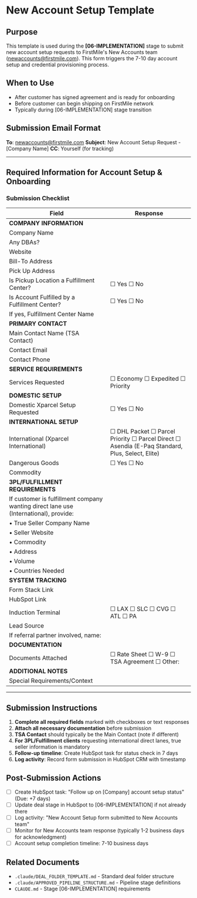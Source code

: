 # New Account Setup Template

## Purpose
This template is used during the **[06-IMPLEMENTATION]** stage to submit new account setup requests to FirstMile's New Accounts team (newaccounts@firstmile.com). This form triggers the 7-10 day account setup and credential provisioning process.

## When to Use
- After customer has signed agreement and is ready for onboarding
- Before customer can begin shipping on FirstMile network
- Typically during [06-IMPLEMENTATION] stage transition

## Submission Email Format

**To**: newaccounts@firstmile.com
**Subject**: New Account Setup Request - [Company Name]
**CC**: Yourself (for tracking)

---

## Required Information for Account Setup & Onboarding

### Submission Checklist

| Field | Response |
|-------|----------|
| **COMPANY INFORMATION** | |
| Company Name | |
| Any DBAs? | |
| Website | |
| Bill-To Address | |
| Pick Up Address | |
| Is Pickup Location a Fulfillment Center? | ☐ Yes ☐ No |
| Is Account Fulfilled by a Fulfillment Center? | ☐ Yes ☐ No |
| If yes, Fulfillment Center Name | |
| **PRIMARY CONTACT** | |
| Main Contact Name (TSA Contact) | |
| Contact Email | |
| Contact Phone | |
| **SERVICE REQUIREMENTS** | |
| Services Requested | ☐ Economy ☐ Expedited ☐ Priority |
| **DOMESTIC SETUP** | |
| Domestic Xparcel Setup Requested | ☐ Yes ☐ No |
| **INTERNATIONAL SETUP** | |
| International (Xparcel International) | ☐ DHL Packet ☐ Parcel Priority ☐ Parcel Direct ☐ Asendia (E-Paq Standard, Plus, Select, Elite) |
| Dangerous Goods | ☐ Yes ☐ No |
| Commodity | |
| **3PL/FULFILLMENT REQUIREMENTS** | |
| If customer is fulfillment company wanting direct lane use (International), provide: | |
| • True Seller Company Name | |
| • Seller Website | |
| • Commodity | |
| • Address | |
| • Volume | |
| • Countries Needed | |
| **SYSTEM TRACKING** | |
| Form Stack Link | |
| HubSpot Link | |
| Induction Terminal | ☐ LAX ☐ SLC ☐ CVG ☐ ATL ☐ PA |
| Lead Source | |
| If referral partner involved, name: | |
| **DOCUMENTATION** | |
| Documents Attached | ☐ Rate Sheet ☐ W-9 ☐ TSA Agreement ☐ Other: |
| **ADDITIONAL NOTES** | |
| Special Requirements/Context | |

---

## Submission Instructions

1. **Complete all required fields** marked with checkboxes or text responses
2. **Attach all necessary documentation** before submission
3. **TSA Contact** should typically be the Main Contact (note if different)
4. **For 3PL/Fulfillment clients** requesting international direct lanes, true seller information is mandatory
5. **Follow-up timeline**: Create HubSpot task for status check in 7 days
6. **Log activity**: Record form submission in HubSpot CRM with timestamp

## Post-Submission Actions

- [ ] Create HubSpot task: "Follow up on [Company] account setup status" (Due: +7 days)
- [ ] Update deal stage in HubSpot to [06-IMPLEMENTATION] if not already there
- [ ] Log activity: "New Account Setup form submitted to New Accounts team"
- [ ] Monitor for New Accounts team response (typically 1-2 business days for acknowledgment)
- [ ] Account setup completion timeline: 7-10 business days

## Related Documents

- `.claude/DEAL_FOLDER_TEMPLATE.md` - Standard deal folder structure
- `.claude/APPROVED_PIPELINE_STRUCTURE.md` - Pipeline stage definitions
- `CLAUDE.md` - Stage [06-IMPLEMENTATION] requirements

